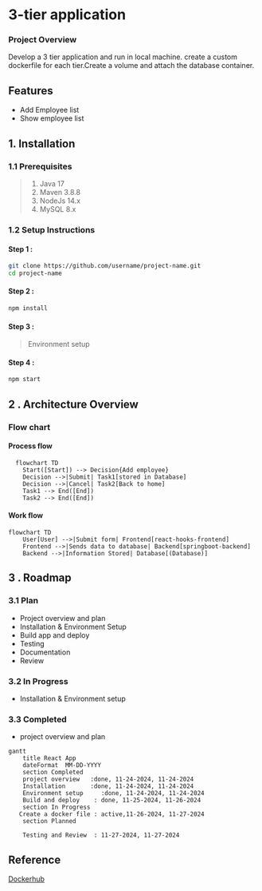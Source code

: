 # 3-tier application
### Project Overview
Develop a 3 tier application and run in local machine. create a custom dockerfile for each tier.Create a volume and attach the database container.
## Features
* Add Employee list
* Show employee list
## 1. Installation 
### 1.1  Prerequisites
> 1. Java 17
> 2. Maven 3.8.8
> 3. NodeJs 14.x
> 4. MySQL 8.x
### 1.2 Setup Instructions
#### Step 1 : 
```bash
git clone https://github.com/username/project-name.git
cd project-name
```
#### Step 2 :
```bash
npm install
```
#### Step 3 :
> Environment setup
#### Step 4 :
```bash
npm start
```
## 2 . Architecture Overview
### Flow chart
#### Process flow
```mermaid
  flowchart TD
    Start([Start]) --> Decision{Add employee}
    Decision -->|Submit| Task1[stored in Database]
    Decision -->|Cancel| Task2[Back to home]
    Task1 --> End([End])
    Task2 --> End([End])
```
#### Work flow
```mermaid
flowchart TD
    User[User] -->|Submit form| Frontend[react-hooks-frontend]
    Frontend -->|Sends data to database| Backend[springboot-backend]
    Backend -->|Information Stored| Database[(Database)]
```
## 3 . Roadmap
### 3.1 Plan
* Project overview and plan
* Installation & Environment Setup
* Build app and deploy
* Testing
* Documentation
* Review
### 3.2 In Progress
* Installation & Environment setup
### 3.3 Completed
* project overview and plan

```mermaid
gantt
    title React App
    dateFormat  MM-DD-YYYY
    section Completed
    project overview   :done, 11-24-2024, 11-24-2024
    Installation       :done, 11-24-2024, 11-24-2024
    Environment setup     :done, 11-24-2024, 11-24-2024
    Build and deploy    : done, 11-25-2024, 11-26-2024
    section In Progress
   Create a docker file : active,11-26-2024, 11-27-2024
    section Planned
   
    Testing and Review  : 11-27-2024, 11-27-2024
```
## Reference
[Dockerhub](https://hub.docker.com/)
